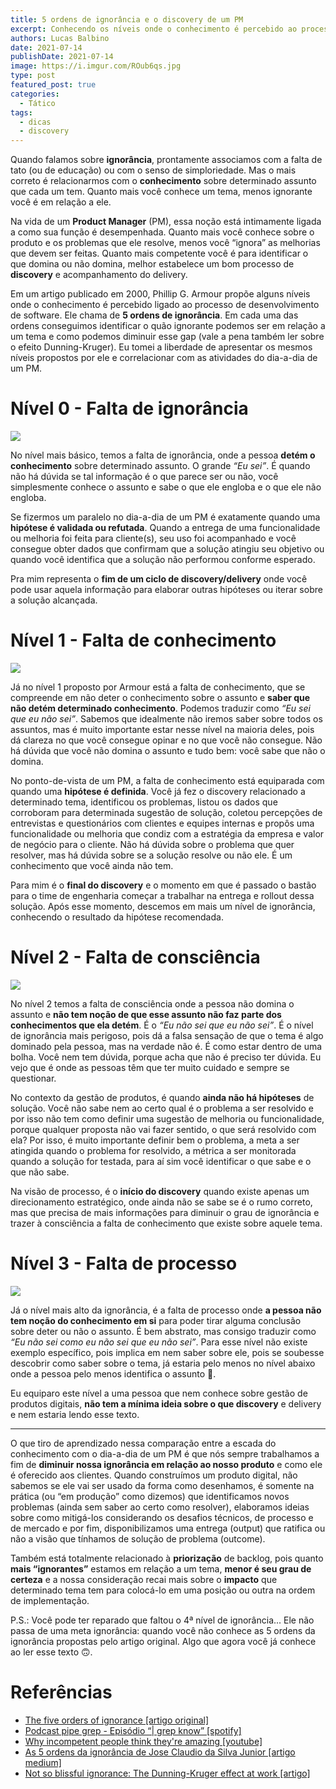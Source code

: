 ```yaml
---
title: 5 ordens de ignorância e o discovery de um PM
excerpt: Conhecendo os níveis onde o conhecimento é percebido ao processo de desenvolvimento de software
authors: Lucas Balbino
date: 2021-07-14
publishDate: 2021-07-14
image: https://i.imgur.com/ROub6qs.jpg
type: post
featured_post: true
categories:
  - Tático
tags:
  - dicas
  - discovery
---
```


Quando falamos sobre **ignorância**, prontamente associamos com a falta de tato (ou de educação) ou com o senso de simploriedade. Mas o mais correto é relacionarmos com o **conhecimento** sobre determinado assunto que cada um tem. Quanto mais você conhece um tema, menos ignorante você é em relação a ele.

Na vida de um **Product Manager** (PM), essa noção está intimamente ligada a como sua função é desempenhada. Quanto mais você conhece sobre o produto e os problemas que ele resolve, menos você “ignora” as melhorias que devem ser feitas. Quanto mais competente você é para identificar o que domina ou não domina, melhor estabelece um bom processo de **discovery** e acompanhamento do delivery.

Em um artigo publicado em 2000, Phillip G. Armour propõe alguns níveis onde o conhecimento é percebido ligado ao processo de desenvolvimento de software. Ele chama de **5 ordens de ignorância**. Em cada uma das ordens conseguimos identificar o quão ignorante podemos ser em relação a um tema e como podemos diminuir esse gap (vale a pena também ler sobre o efeito Dunning-Kruger). Eu tomei a liberdade de apresentar os mesmos níveis propostos por ele e correlacionar com as atividades do dia-a-dia de um PM.

# Nível 0 - Falta de ignorância

![](/images/posts/5-ordens-de-ignorancia-e-o-discovery-de-um-pm-1.png)

No nível mais básico, temos a falta de ignorância, onde a pessoa **detém o conhecimento** sobre determinado assunto. O grande *“Eu sei”*. É quando não há dúvida se tal informação é o que parece ser ou não, você simplesmente conhece o assunto e sabe o que ele engloba e o que ele não engloba.

Se fizermos um paralelo no dia-a-dia de um PM é exatamente quando uma **hipótese é validada ou refutada**. Quando a entrega de uma funcionalidade ou melhoria foi feita para cliente(s), seu uso foi acompanhado e você consegue obter dados que confirmam que a solução atingiu seu objetivo ou quando você identifica que a solução não performou conforme esperado.

Pra mim representa o **fim de um ciclo de discovery/delivery** onde você pode usar aquela informação para elaborar outras hipóteses ou iterar sobre a solução alcançada.

# Nível 1 - Falta de conhecimento

![](/images/posts/5-ordens-de-ignorancia-e-o-discovery-de-um-pm-2.png)

Já no nível 1 proposto por Armour está a falta de conhecimento, que se compreende em não deter o conhecimento sobre o assunto e **saber que não detém determinado conhecimento**. Podemos traduzir como *“Eu sei que eu não sei”*. Sabemos que idealmente não iremos saber sobre todos os assuntos, mas é muito importante estar nesse nível na maioria deles, pois dá clareza no que você consegue opinar e no que você não consegue. Não há dúvida que você não domina o assunto e tudo bem: você sabe que não o domina.

No ponto-de-vista de um PM, a falta de conhecimento está equiparada com quando uma **hipótese é definida**. Você já fez o discovery relacionado a determinado tema, identificou os problemas, listou os dados que corroboram para determinada sugestão de solução, coletou percepções de entrevistas e questionários com clientes e equipes internas e propôs uma funcionalidade ou melhoria que condiz com a estratégia da empresa e valor de negócio para o cliente. Não há dúvida sobre o problema que quer resolver, mas há dúvida sobre se a solução resolve ou não ele. É um conhecimento que você ainda não tem.

Para mim é o **final do discovery** e o momento em que é passado o bastão para o time de engenharia começar a trabalhar na entrega e rollout dessa solução. Após esse momento, descemos em mais um nível de ignorância, conhecendo o resultado da hipótese recomendada.

# Nível 2 - Falta de consciência

![](/images/posts/5-ordens-de-ignorancia-e-o-discovery-de-um-pm-3.png)

No nível 2 temos a falta de consciência onde a pessoa não domina o assunto e **não tem noção de que esse assunto não faz parte dos conhecimentos que ela detém**. É o *“Eu não sei que eu não sei”*. É o nível de ignorância mais perigoso, pois dá a falsa sensação de que o tema é algo dominado pela pessoa, mas na verdade não é. É como estar dentro de uma bolha. Você nem tem dúvida, porque acha que não é preciso ter dúvida. Eu vejo que é onde as pessoas têm que ter muito cuidado e sempre se questionar.

No contexto da gestão de produtos, é quando **ainda não há hipóteses** de solução. Você não sabe nem ao certo qual é o problema a ser resolvido e por isso não tem como definir uma sugestão de melhoria ou funcionalidade, porque qualquer proposta não vai fazer sentido, o que será resolvido com ela? Por isso, é muito importante definir bem o problema, a meta a ser atingida quando o problema for resolvido, a métrica a ser monitorada quando a solução for testada, para aí sim você identificar o que sabe e o que não sabe.

Na visão de processo, é o **início do discovery** quando existe apenas um direcionamento estratégico, onde ainda não se sabe se é o rumo correto, mas que precisa de mais informações para diminuir o grau de ignorância e trazer à consciência a falta de conhecimento que existe sobre aquele tema.

# Nível 3 - Falta de processo

![](/images/posts/5-ordens-de-ignorancia-e-o-discovery-de-um-pm-4.png)

Já o nível mais alto da ignorância, é a falta de processo onde **a pessoa não tem noção do conhecimento em si** para poder tirar alguma conclusão sobre deter ou não o assunto. É bem abstrato, mas consigo traduzir como *“Eu não sei como eu não sei que eu não sei”*. Para esse nível não existe exemplo específico, pois implica em nem saber sobre ele, pois se soubesse descobrir como saber sobre o tema, já estaria pelo menos no nível abaixo onde a pessoa pelo menos identifica o assunto 🤯.

Eu equiparo este nível a uma pessoa que nem conhece sobre gestão de produtos digitais, **não tem a mínima ideia sobre o que discovery** e delivery e nem estaria lendo esse texto.

---

O que tiro de aprendizado nessa comparação entre a escada do conhecimento com o dia-a-dia de um PM é que nós sempre trabalhamos a fim de **diminuir nossa ignorância em relação ao nosso produto** e como ele é oferecido aos clientes. Quando construímos um produto digital, não sabemos se ele vai ser usado da forma como desenhamos, é somente na prática (ou “em produção” como dizemos) que identificamos novos problemas (ainda sem saber ao certo como resolver), elaboramos ideias sobre como mitigá-los considerando os desafios técnicos, de processo e de mercado e por fim, disponibilizamos uma entrega (output) que ratifica ou não a visão que tínhamos de solução de problema (outcome).

Também está totalmente relacionado à **priorização** de backlog, pois quanto **mais “ignorantes”** estamos em relação a um tema, **menor é seu grau de certeza** e a nossa consideração recai mais sobre o **impacto** que determinado tema tem para colocá-lo em uma posição ou outra na ordem de implementação.

P.S.: Você pode ter reparado que faltou o 4ª nível de ignorância... Ele não passa de uma meta ignorância: quando você não conhece as 5 ordens da ignorância propostas pelo artigo original. Algo que agora você já conhece ao ler esse texto 🙃.

# Referências

* [The five orders of ignorance [artigo original]](https://dl.acm.org/doi/10.1145/352183.352194)
* [Podcast pipe grep - Episódio “| grep know” [spotify]](https://open.spotify.com/episode/4WLbbxFufcldWjRenUiyK0?si=2UpdKis_TL--rZ1gU4a9jA)
* [Why incompetent people think they're amazing [youtube]](https://www.youtube.com/watch?v=pOLmD_WVY-E)
* [As 5 ordens da ignorância de Jose Claudio da Silva Junior [artigo medium]](https://medium.com/@joseclaudio.dev/as-5-ordens-da-ignor%C3%A2ncia-194e75143997)
* [Not so blissful ignorance: The Dunning-Kruger effect at work [artigo]](https://www.businesstimes.com.sg/brunch/not-so-blissful-ignorance-the-dunning-kruger-effect-at-work)